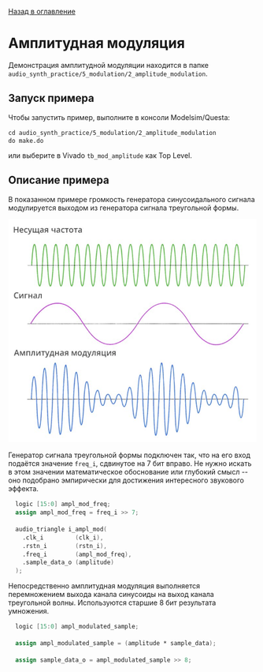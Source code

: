 [Назад в оглавление](../../README.md)

# Амплитудная модуляция

Демонстрация амплитудной модуляции находится в папке `audio_synth_practice/5_modulation/2_amplitude_modulation`.

## Запуск примера

Чтобы запустить пример, выполните в консоли Modelsim/Questa:
```
cd audio_synth_practice/5_modulation/2_amplitude_modulation
do make.do
```

или выберите в Vivado `tb_mod_amplitude` как Top Level.


## Описание примера

В показанном примере громкость генератора синусоидального сигнала модулируется выходом из генератора сигнала треугольной формы.

![Alt text](../img/image-5.jpg)

Генератор сигнала треугольной формы подключен так, что на его вход подаётся значение `freq_i`, сдвинутое на 7 бит вправо. Не нужно искать в этом значении математическое обоснование или глубокий смысл -- оно подобрано эмпирически для достижения интересного звукового эффекта.

```verilog
  logic [15:0] ampl_mod_freq;
  assign ampl_mod_freq = freq_i >> 7;

  audio_triangle i_ampl_mod(
    .clk_i         (clk_i),
    .rstn_i        (rstn_i),
    .freq_i        (ampl_mod_freq),
    .sample_data_o (amplitude)
  );
```

Непосредственно амплитудная модуляция выполняется перемножением выхода канала синусоиды на выход канала треугольной волны. Используются старшие 8 бит результата умножения.

```verilog
  logic [15:0] ampl_modulated_sample;

  assign ampl_modulated_sample = (amplitude * sample_data);

  assign sample_data_o = ampl_modulated_sample >> 8;
```
